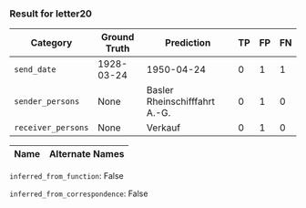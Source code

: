 ### Result for letter20
| Category          | Ground Truth | Prediction | TP | FP | FN |
|------------------|--------------|------------|----|----|----|
| `send_date`        | 1928-03-24 | 1950-04-24 | 0 | 1 | 1 |
| `sender_persons`  | None | Basler Rheinschifffahrt A.-G. | 0 | 1 | 0 |
| `receiver_persons` | None | Verkauf | 0 | 1 | 0 |

| Name | Alternate Names |
| --- | --- |

`inferred_from_function`: False

`inferred_from_correspondence`: False
